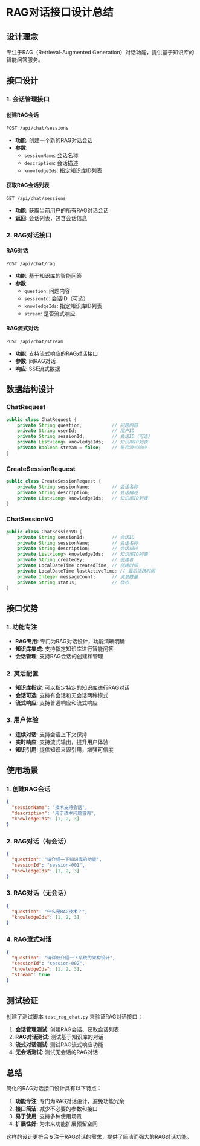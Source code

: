# RAG对话接口设计总结

## 设计理念

专注于RAG（Retrieval-Augmented Generation）对话功能，提供基于知识库的智能问答服务。

## 接口设计

### 1. 会话管理接口

#### 创建RAG会话
```
POST /api/chat/sessions
```
- **功能**: 创建一个新的RAG对话会话
- **参数**: 
  - `sessionName`: 会话名称
  - `description`: 会话描述
  - `knowledgeIds`: 指定知识库ID列表

#### 获取RAG会话列表
```
GET /api/chat/sessions
```
- **功能**: 获取当前用户的所有RAG对话会话
- **返回**: 会话列表，包含会话信息

### 2. RAG对话接口

#### RAG对话
```
POST /api/chat/rag
```
- **功能**: 基于知识库的智能问答
- **参数**:
  - `question`: 问题内容
  - `sessionId`: 会话ID（可选）
  - `knowledgeIds`: 指定知识库ID列表
  - `stream`: 是否流式响应

#### RAG流式对话
```
POST /api/chat/stream
```
- **功能**: 支持流式响应的RAG对话接口
- **参数**: 同RAG对话
- **响应**: SSE流式数据

## 数据结构设计

### ChatRequest
```java
public class ChatRequest {
    private String question;           // 问题内容
    private String userId;             // 用户ID
    private String sessionId;          // 会话ID（可选）
    private List<Long> knowledgeIds;   // 知识库ID列表
    private Boolean stream = false;    // 是否流式响应
}
```

### CreateSessionRequest
```java
public class CreateSessionRequest {
    private String sessionName;        // 会话名称
    private String description;        // 会话描述
    private List<Long> knowledgeIds;   // 知识库ID列表
}
```

### ChatSessionVO
```java
public class ChatSessionVO {
    private String sessionId;          // 会话ID
    private String sessionName;        // 会话名称
    private String description;        // 会话描述
    private List<Long> knowledgeIds;   // 知识库ID列表
    private String createdBy;          // 创建者
    private LocalDateTime createdTime; // 创建时间
    private LocalDateTime lastActiveTime; // 最后活跃时间
    private Integer messageCount;      // 消息数量
    private String status;             // 状态
}
```

## 接口优势

### 1. 功能专注
- **RAG专用**: 专门为RAG对话设计，功能清晰明确
- **知识库集成**: 支持指定知识库进行智能问答
- **会话管理**: 支持RAG会话的创建和管理

### 2. 灵活配置
- **知识库指定**: 可以指定特定的知识库进行RAG对话
- **会话可选**: 支持有会话和无会话两种模式
- **流式响应**: 支持普通响应和流式响应

### 3. 用户体验
- **连续对话**: 支持会话上下文保持
- **实时响应**: 支持流式输出，提升用户体验
- **知识引用**: 提供知识来源引用，增强可信度

## 使用场景

### 1. 创建RAG会话
```json
{
  "sessionName": "技术支持会话",
  "description": "用于技术问题咨询",
  "knowledgeIds": [1, 2, 3]
}
```

### 2. RAG对话（有会话）
```json
{
  "question": "请介绍一下知识库的功能",
  "sessionId": "session-001",
  "knowledgeIds": [1, 2, 3]
}
```

### 3. RAG对话（无会话）
```json
{
  "question": "什么是RAG技术？",
  "knowledgeIds": [1, 2, 3]
}
```

### 4. RAG流式对话
```json
{
  "question": "请详细介绍一下系统的架构设计",
  "sessionId": "session-002",
  "knowledgeIds": [1, 2, 3],
  "stream": true
}
```

## 测试验证

创建了测试脚本 `test_rag_chat.py` 来验证RAG对话接口：

1. **会话管理测试**: 创建RAG会话、获取会话列表
2. **RAG对话测试**: 测试基于知识库的对话
3. **流式对话测试**: 测试RAG流式响应功能
4. **无会话测试**: 测试无会话的RAG对话

## 总结

简化的RAG对话接口设计具有以下特点：

1. **功能专注**: 专门为RAG对话设计，避免功能冗余
2. **接口简洁**: 减少不必要的参数和接口
3. **易于使用**: 支持多种使用场景
4. **扩展性好**: 为未来功能扩展预留空间

这样的设计更符合专注于RAG对话的需求，提供了简洁而强大的RAG对话功能。 